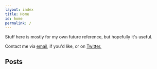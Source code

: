 ```yaml
---
layout: index
title: Home
id: home
permalink: /
---
```


<p> Stuff here is mostly for my own future reference, but hopefully it's useful. </p>

<p> Contact me via <a href="mailto:kbaah@protonmail.com">email</a>, if you'd like, or on <a href = "twitter.com/k3baah">Twitter. </a> </p>

## Posts
